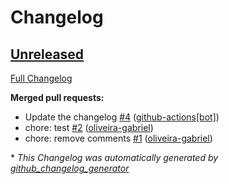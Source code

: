 # Changelog

## [Unreleased](https://github.com/oliveira-gabriel/react-three-chairs/tree/HEAD)

[Full Changelog](https://github.com/oliveira-gabriel/react-three-chairs/compare/7426f2a16e5ae2f49d93549814df4049781fff23...HEAD)

**Merged pull requests:**

- Update the changelog [\#4](https://github.com/oliveira-gabriel/react-three-chairs/pull/4) ([github-actions[bot]](https://github.com/apps/github-actions))
- chore: test [\#2](https://github.com/oliveira-gabriel/react-three-chairs/pull/2) ([oliveira-gabriel](https://github.com/oliveira-gabriel))
- chore: remove comments [\#1](https://github.com/oliveira-gabriel/react-three-chairs/pull/1) ([oliveira-gabriel](https://github.com/oliveira-gabriel))



\* *This Changelog was automatically generated by [github_changelog_generator](https://github.com/github-changelog-generator/github-changelog-generator)*
